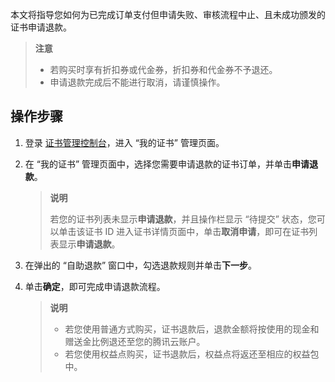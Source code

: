 本文将指导您如何为已完成订单支付但申请失败、审核流程中止、且未成功颁发的证书申请退款。

> **注意**
> 
> - 若购买时享有折扣券或代金券，折扣券和代金券不予退还。
> - 申请退款完成后不能进行取消，请谨慎操作。


## 操作步骤
1. 登录 [证书管理控制台](https://console.cloud.tencent.com/ssl)，进入 “我的证书” 管理页面。

2. 在 “我的证书” 管理页面中，选择您需要申请退款的证书订单，并单击**申请退款**。
   

   > **说明**
   > 
   > 若您的证书列表未显示**申请退款**，并且操作栏显示 “待提交” 状态，您可以单击该证书 ID 进入证书详情页面中，单击**取消申请**，即可在证书列表显示**申请退款**。
   > 


3. 在弹出的 “自助退款” 窗口中，勾选退款规则并单击**下一步**。

4. 单击**确定**，即可完成申请退款流程。
   

   > **说明**
   > 
   >   - 若您使用普通方式购买，证书退款后，退款金额将按使用的现金和赠送金比例退还至您的腾讯云账户。
   >   - 若您使用权益点购买，证书退款后，权益点将返还至相应的权益包中。



